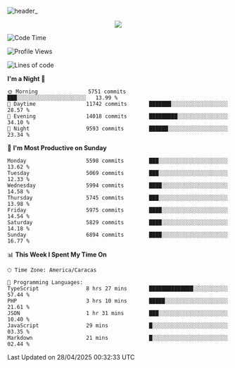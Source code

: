 ![header_](https://github.com/user-attachments/assets/4010d822-ccdc-4198-b608-18c773338d18)


<p align="center">
  <a href="http://www.github.com/thevacs">
    <img src="https://github-readme-streak-stats.herokuapp.com/?user=thevacs&stroke=ffffff&background=1c1917&ring=0891b2&fire=0891b2&currStreakNum=ffffff&currStreakLabel=0891b2&sideNums=ffffff&sideLabels=ffffff&dates=ffffff&hide_border=true" />
  </a>
</p>

<!--START_SECTION:waka-->
![Code Time](http://img.shields.io/badge/Code%20Time-3%2C380%20hrs%2040%20mins-blue)

![Profile Views](http://img.shields.io/badge/Profile%20Views-0-blue)

![Lines of code](https://img.shields.io/badge/From%20Hello%20World%20I%27ve%20Written-5.2%20million%20lines%20of%20code-blue)

**I'm a Night 🦉** 

```text
🌞 Morning                5751 commits        ███░░░░░░░░░░░░░░░░░░░░░░   13.99 % 
🌆 Daytime                11742 commits       ███████░░░░░░░░░░░░░░░░░░   28.57 % 
🌃 Evening                14018 commits       █████████░░░░░░░░░░░░░░░░   34.10 % 
🌙 Night                  9593 commits        ██████░░░░░░░░░░░░░░░░░░░   23.34 % 
```
📅 **I'm Most Productive on Sunday** 

```text
Monday                   5598 commits        ███░░░░░░░░░░░░░░░░░░░░░░   13.62 % 
Tuesday                  5069 commits        ███░░░░░░░░░░░░░░░░░░░░░░   12.33 % 
Wednesday                5994 commits        ████░░░░░░░░░░░░░░░░░░░░░   14.58 % 
Thursday                 5745 commits        ███░░░░░░░░░░░░░░░░░░░░░░   13.98 % 
Friday                   5975 commits        ████░░░░░░░░░░░░░░░░░░░░░   14.54 % 
Saturday                 5829 commits        ████░░░░░░░░░░░░░░░░░░░░░   14.18 % 
Sunday                   6894 commits        ████░░░░░░░░░░░░░░░░░░░░░   16.77 % 
```


📊 **This Week I Spent My Time On** 

```text
🕑︎ Time Zone: America/Caracas

💬 Programming Languages: 
TypeScript               8 hrs 27 mins       ██████████████░░░░░░░░░░░   57.44 % 
PHP                      3 hrs 10 mins       █████░░░░░░░░░░░░░░░░░░░░   21.61 % 
JSON                     1 hr 31 mins        ███░░░░░░░░░░░░░░░░░░░░░░   10.40 % 
JavaScript               29 mins             █░░░░░░░░░░░░░░░░░░░░░░░░   03.35 % 
Markdown                 21 mins             █░░░░░░░░░░░░░░░░░░░░░░░░   02.44 % 
```


 Last Updated on 28/04/2025 00:32:33 UTC
<!--END_SECTION:waka-->
